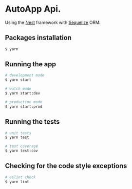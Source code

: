 # AutoApp Api.

Using the [Nest](https://github.com/nestjs/nest) framework with [Sequelize](https://github.com/sequelize/sequelize) ORM.

## Packages installation

```bash
$ yarn
```

## Running the app

```bash
# development mode
$ yarn start

# watch mode
$ yarn start:dev

# production mode
$ yarn start:prod
```

## Running the tests

```bash
# unit tests
$ yarn test

# test coverage
$ yarn test:cov
```

## Checking for the code style exceptions

```bash
# eslint check
$ yarn lint
```
